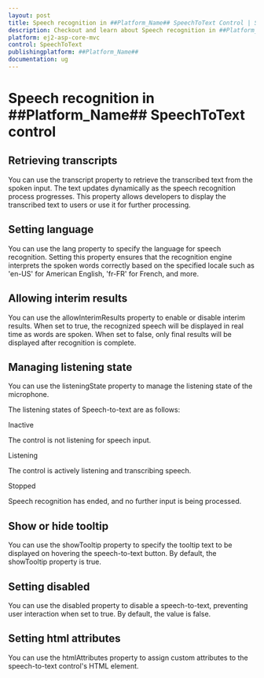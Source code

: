 ```yaml
---
layout: post
title: Speech recognition in ##Platform_Name## SpeechToText Control | Syncfusion
description: Checkout and learn about Speech recognition in ##Platform_Name## SpeechToText control of Syncfusion Essential JS 2 and more.
platform: ej2-asp-core-mvc
control: SpeechToText
publishingplatform: ##Platform_Name##
documentation: ug
---
```


# Speech recognition in ##Platform_Name## SpeechToText control

## Retrieving transcripts

You can use the transcript property to retrieve the transcribed text from the spoken input. The text updates dynamically as the speech recognition process progresses. This property allows developers to display the transcribed text to users or use it for further processing.

## Setting language

You can use the lang property to specify the language for speech recognition. Setting this property ensures that the recognition engine interprets the spoken words correctly based on the specified locale such as 'en-US' for American English, 'fr-FR' for French, and more.

## Allowing interim results

You can use the allowInterimResults property to enable or disable interim results. When set to true, the recognized speech will be displayed in real time as words are spoken. When set to false, only final results will be displayed after recognition is complete.

## Managing listening state

You can use the listeningState property to manage the listening state of the microphone.

The listening states of Speech-to-text are as follows:

Inactive

The control is not listening for speech input.

Listening

The control is actively listening and transcribing speech.

Stopped

Speech recognition has ended, and no further input is being processed.

## Show or hide tooltip

You can use the showTooltip property to specify the tooltip text to be displayed on hovering the speech-to-text button. By default, the showTooltip property is true.

## Setting disabled

You can use the disabled property to disable a speech-to-text, preventing user interaction when set to true. By default, the value is false.

## Setting html attributes

You can use the htmlAttributes property to assign custom attributes to the speech-to-text control's HTML element.
